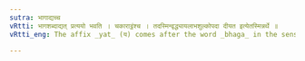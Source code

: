 ```yaml
---
sutra: भागाद्यच्च
vRtti: भागशब्दाद्यत् प्रत्ययो भवति । चकाराट्ठंश्च । तदस्मिन्वृद्ध्यायलाभशुल्कोपदा दीयत इत्येतस्मिन्नर्थे ॥
vRtti_eng: The affix _yat_ (य) comes after the word _bhaga_ in the sense of 'an interest, a rent, a profit, a tax or a bribe given thereby or therein'.

---
```

